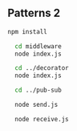 ## Patterns 2

```bash 
npm install 
```

```bash 
  cd middleware
  node index.js
```

```bash 
  cd ../decorator
  node index.js
```

```bash 
  cd ../pub-sub
```

```bash 
  node send.js
```

```bash 
  node receive.js
```
